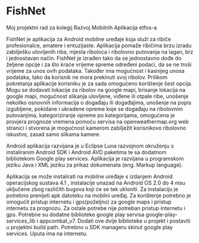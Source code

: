 FishNet
=======

Moj projektni rad za kolegij Razvoj Mobilnih Aplikacija etfos-a

FishNet je aplikacija za Android mobilne uređaje koja služi za ribiče profesionalce, amatere i entuzijaste. Aplikacija pomaže ribičima brzu izradu zabilješku ulovljenih riba, mjesta riboloca i ribolovno putovanja na lagan, brz i jednostavan način. FishNet je izrađen tako da se jednostavno dođe do željene opcije  i za što kraće vrijeme spreme određeni podaci, da se ne troši vrijeme za unos ovih podataka. Također ima mogućnost i kasnijeg unosa podataka, tako da korisnik ne mora prekinuti svoj ribolov. 
Prilikom pokretanja aplikacije korisniku je za sada omogućeno korištenje šest opcija. Mogu se dodavati lokacije za ribolov na google mapi, brisanje lokacija na google mapi, mogućnost slikanja ulovljene, viđene ili otpale ribe, unošenje  nekoliko osnovnih informacija o događaju ili događajima, unošenje na popis izgubljene, pokidane i ukradene opreme  koje se događaju na ribolovnim putovanjima, kategoriziranje opreme po kategorijama, omogućena je provjera prognoze vremena pomoću servisa na openweathermap.org web stranici i stvorena je mogućnost kamerom zabilježit  korisnikovo ribolovno iskustvo, zasad samo slikama kamere. 

Android aplikacija razvijana je u Eclipse Luna razvojnom okruženju s instaliranim Android SDK i Android AVD paketima te sa dodatnom bibliotekom Google play services. Aplikacija je razvijana u programskom jeziku Java i XML jeziku za prikaz dokumenata (eng. Markup language). 

Aplikacija se može instalirati na mobilne uređaje s izdanjem Android operacijskog sustava 4.1 , instalacije unazad na Android OS 2.0 do 4 nisu uključene zbog različith bugova koji će se tek ukloniti. Za instalaciju je potrebno prenijeti apk datoteku na mobilni uređaj. Za korištenje potrebno je omogućit pristup internetu i gps(poželjno) za google maps i pristup internetu  za prognozu. Za ostale potrebe nije potreban pristup internetu i gps. 
Potrebne su dodatne biblioteke  google play servisa google-play-services_lib i appcombat_v7. Dodati ove dvije biblioteke u projekt i postaviti u projektni build path. Potrebno u SDK manageru skinut google play services.  Uputa ima na internetu.
